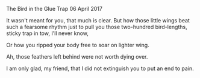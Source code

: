 The Bird in the Glue Trap
06 April 2017

It wasn't meant for you,
that much is clear. But how
those little wings beat such
a fearsome rhythm 
just to pull you 
those two-hundred bird-lengths,
sticky trap in tow,
I'll never know,

Or how you ripped your body free
to soar on lighter wing.

Ah, those feathers left behind
were not worth dying over.

I am only glad, my friend,
that I did not extinguish you
to put an end to pain.
